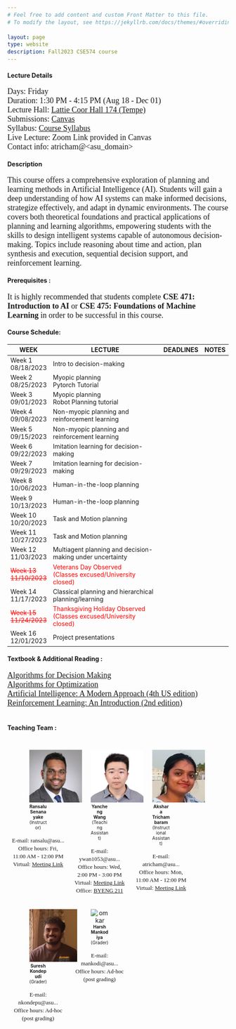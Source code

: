 ```yaml
---
# Feel free to add content and custom Front Matter to this file.
# To modify the layout, see https://jekyllrb.com/docs/themes/#overriding-theme-defaults

layout: page
type: website
description: Fall2023 CSE574 course
---
```

#### Lecture Details 
<font size='4' face='Times New Roman'>Days: Friday<br>
Duration: 1:30 PM - 4:15 PM (Aug 18 - Dec 01)<br>
Lecture Hall: <a href='http://www.asu.edu/map/interactive/?psCode=COOR' target='_blank'>Lattie Coor Hall 174 (Tempe)</a><br>
Submissions: <a href='https://canvas.asu.edu/courses/155869' target='_blank'>Canvas</a>
  <br>
Syllabus: <a href='https://canvas.asu.edu/courses/155869/files/folder/Syllabus' target='_blank'>Course Syllabus</a> <br>
Live Lecture: Zoom Link provided in Canvas <br>
Contact info: atricham@<asu_domain>
 </font>
  <br>
#### Description
<font size='4' face='Times New Roman'>This course offers a comprehensive exploration of planning and learning methods in Artificial Intelligence (AI). Students will gain a deep understanding of how AI systems can make informed decisions, strategize effectively, and adapt in dynamic environments. The course covers both theoretical foundations and practical applications of planning and learning algorithms, empowering students with the skills to design intelligent systems capable of autonomous decision-making. Topics include reasoning about time and action, plan synthesis and execution, sequential decision support, and reinforcement learning. </font>
 <br>
#### Prerequisites : 
<font size='4' face='Times New Roman'>It is highly recommended that students complete <b>CSE 471: Introduction to AI </b> or <b>CSE 475: Foundations of Machine Learning </b> in order to be successful in this course. </font>
 <br>
#### Course Schedule: 

| WEEK   | LECTURE                                  | DEADLINES | NOTES |
|----------------|------------------------------------------|-----------|-------|
| Week 1 <br> 08/18/2023 | Intro to decision-making               |           |       |
| Week 2 <br> 08/25/2023 | Myopic planning <br> Pytorch Tutorial |           |       |
| Week 3 <br> 09/01/2023 | Myopic planning <br> Robot Planning tutorial |           |       |
| Week 4 <br> 09/08/2023 | Non-myopic planning and reinforcement learning |           |       |
| Week 5 <br> 09/15/2023 | Non-myopic planning and reinforcement learning |           |       |
| Week 6 <br> 09/22/2023 | Imitation learning for decision-making |           |       |
| Week 7 <br> 09/29/2023 | Imitation learning for decision-making |           |       |
| Week 8 <br> 10/06/2023 | Human-in-the-loop planning             |           |       |
| Week 9 <br> 10/13/2023 | Human-in-the-loop planning             |           |       |
| Week 10 <br> 10/20/2023 | Task and Motion planning               |           |       |
| Week 11 <br> 10/27/2023 | Task and Motion planning               |           |       |
| Week 12 <br> 11/03/2023 | Multiagent planning and decision-making under uncertainty |           |       |
| <span style="color:red; text-decoration:line-through;">Week 13 <br> 11/10/2023</span> | <span style="color:red;">Veterans Day Observed <br> (Classes excused/University closed)</span>  |           |       |
| Week 14 <br> 11/17/2023 | Classical planning and hierarchical planning/learning |           |       |
| <span style="color:red; text-decoration:line-through;">Week 15 <br> 11/24/2023</span> | <span style="color:red;">Thanksgiving Holiday Observed <br> (Classes excused/University closed)</span> |           |       |
| Week 16 <br> 12/01/2023 | Project presentations                |           |       |



#### Textbook & Additional Reading : 
<font size='4' face='Times New Roman'><a href='https://algorithmsbook.com/files/dm.pdf' target='_blank'>Algorithms for Decision Making </a><br>
<a href='https://algorithmsbook.com/optimization/files/optimization.pdf' target='_blank'>Algorithms for Optimization</a> <br>
<a href='https://aima.cs.berkeley.edu/' target='_blank'>Artificial Intelligence: A Modern Approach (4th US edition)</a> <br>
<a href='https://www.andrew.cmu.edu/course/10-703/textbook/BartoSutton.pdf' target='_blank'> Reinforcement Learning: An Introduction (2nd edition)</a><br>
</font>
<br>


#### Teaching Team : <br>

<style>
  .person {
    padding: 10px;
    text-align: center;
    max-width: 120px; /* Adjust as needed */
  }
  
  .person img {
    max-width: 120px;
    max-height: 120px;
  }

  .person figcaption {
    font-size: 10px; /* Adjust the font size as needed */
  }
</style>

<div style="display: flex; flex-wrap: wrap;">
  <div class="person">
    <figure class="img-container">
      <img src="images/prof.jpeg" alt="prof">
      <figcaption><b>Ransalu Senanayake</b><br>(Instructor)</figcaption>
    </figure>
    <font size='2' face='Times New Roman'>
      E-mail: ransalu@asu...<br>
      Office hours: Fri, 11:00 AM - 12:00 PM<br>
      Virtual: <a href='https://asu.zoom.us/j/86531265486' target='_blank'>Meeting Link</a><br>
    </font>
  </div>

  <div class="person">
    <figure class="img-container">
      <img src="images/yancheng.jpg" alt="Yancheng Wang">
      <figcaption><b>Yancheng Wang</b><br>(Teaching Assistant)</figcaption>
    </figure>
    <font size='2' face='Times New Roman'>
      E-mail: ywan1053@asu...<br>
      Office hours: Wed, 2:00 PM - 3:00 PM<br>
      Virtual: <a href='https://asu.zoom.us/j/7737185236' target='_blank'>Meeting Link</a><br>
      Office: <a href='https://www.asu.edu/map/interactive/?psCode=BYENG' target='_blank'>BYENG 211</a><br>
    </font>
  </div>

  <div class="person">
    <figure class="img-container">
      <img src="images/akshara.jpeg" alt="Akshara">
      <figcaption><b>Akshara Trichambaram</b><br>(Instructional Assistant)</figcaption>
    </figure>
    <font size='2' face='Times New Roman'>
      E-mail: atricham@asu...<br>
      Office hours: Mon, 11:00 AM - 12:00 PM<br>
      Virtual: <a href='https://asu.zoom.us/j/83254800465' target='_blank'>Meeting Link</a><br>
    </font>
  </div>

  <div class="person">
    <figure class="img-container">
      <img src="images/suresh.jpeg" alt="suresh">
      <figcaption><b>Suresh Kondepudi</b><br>(Grader)</figcaption>
    </figure>
    <font size='2' face='Times New Roman'>
      E-mail: nkondepu@asu...<br>
      Office hours: Ad-hoc (post grading)
    </font>
  </div>

  <div class="person">
    <figure class="img-container">
      <img src="images/suresh.jpg" alt="omkar">
      <figcaption><b>Harsh Mankodiya</b><br>(Grader)</figcaption>
    </figure>
    <font size='2' face='Times New Roman'>
      E-mail: mankodi@asu...<br>
      Office hours: Ad-hoc (post grading)
    </font>
  </div>
</div>
